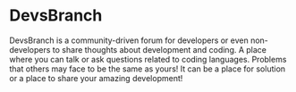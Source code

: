 # DevsBranch
DevsBranch is a community-driven forum for developers or even non-developers to share thoughts about development and coding. A place where you can talk or ask questions related to coding languages. Problems that others may face to be the same as yours! It can be a place for solution or a place to share your amazing development!
